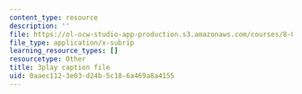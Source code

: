 ```yaml
---
content_type: resource
description: ''
file: https://ol-ocw-studio-app-production.s3.amazonaws.com/courses/8-01sc-classical-mechanics-fall-2016/0aaec1123e03d24b5c186a469a8a4155_RBaBEjzMr4E.srt
file_type: application/x-subrip
learning_resource_types: []
resourcetype: Other
title: 3play caption file
uid: 0aaec112-3e03-d24b-5c18-6a469a8a4155
---
```

